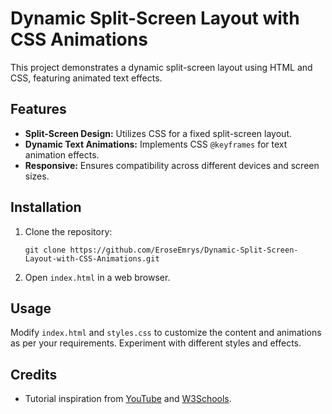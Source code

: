 
# Dynamic Split-Screen Layout with CSS Animations

This project demonstrates a dynamic split-screen layout using HTML and CSS, featuring animated text effects.

## Features

- **Split-Screen Design:** Utilizes CSS for a fixed split-screen layout.
- **Dynamic Text Animations:** Implements CSS `@keyframes` for text animation effects.
- **Responsive:** Ensures compatibility across different devices and screen sizes.

## Installation

1. Clone the repository:
   ```
   git clone https://github.com/EroseEmrys/Dynamic-Split-Screen-Layout-with-CSS-Animations.git
   ```
2. Open `index.html` in a web browser.

## Usage

Modify `index.html` and `styles.css` to customize the content and animations as per your requirements. Experiment with different styles and effects.

## Credits

- Tutorial inspiration from [YouTube](https://www.youtube.com/watch?v=m0o0QNpY9-0) and [W3Schools](https://www.w3schools.com/howto/howto_css_split_screen.asp).

